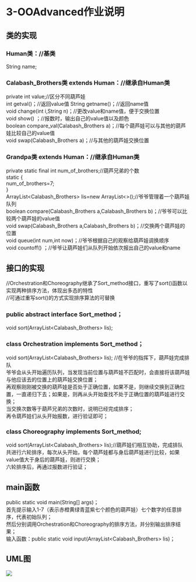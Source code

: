 # 3-OOAdvanced作业说明

## 类的实现
### Human类：//基类
  String name;  

### Calabash_Brothers类 extends Human：//继承自Human类  
  private int value;//区分不同葫芦娃   
  int getval()；//返回value值
  String getname()；//返回name值  
  void change(int i,String n)；//更改value和name值，便于交换位置  
  void show() ；//报数时，输出自己的value值以及颜色  
  boolean compare_val(Calabash_Brothers a)；//每个葫芦娃可以与其他的葫芦娃比较自己的value值  
  void swap(Calabash_Brothers a)；//与其他的葫芦娃交换位置  
  
### Grandpa类 extends Human：//继承自Human类 
  private static final int num_of_brothers;//葫芦兄弟的个数  
  static {  
    num_of_brothers=7;  
  }  
  ArrayList<Calabash_Brothers> lis=new ArrayList<>();//爷爷管理着一个葫芦娃队列  
  boolean compare(Calabash_Brothers a,Calabash_Brothers b)；//爷爷可以比较两个葫芦娃的value值  
  void swap(Calabash_Brothers a,Calabash_Brothers b)；//交换两个葫芦娃的位置  
  void queue(int num,int now)；//爷爷根据自己的观察给葫芦娃调换顺序  
  void countoff() ；//爷爷让葫芦娃们从队列开始依次报出自己的value和name  

## 接口的实现  
//Orchestration和Choreography继承了Sort_method接口，重写了sort()函数以实现两种排序方法，体现出多态的特性  
//可通过重写sort()的方式实现排序算法的可替换  
### public abstract interface Sort_method；  
  void sort(ArrayList<Calabash_Brothers> lis);  
  
### class Orchestration implements Sort_method；  
  void sort(ArrayList<Calabash_Brothers> lis); //在爷爷的指挥下，葫芦娃完成排队  
爷爷会从头开始遍历队列，当发现当前位置与葫芦娃不匹配时，会直接将该葫芦娃与他应该去的位置上的葫芦娃交换位置；  
再观察刚刚被交换的葫芦娃是否处于正确位置，如果不是，则继续交换到正确位置，一直递归下去；如果是，则再从头开始查找不处于正确位置的葫芦娃进行交换；  
当交换次数等于葫芦兄弟的次数时，说明已经完成排序；  
再令葫芦娃们从头开始报数，进行验证即可；     

### class Choreography implements Sort_method;  
  void sort(ArrayList<Calabash_Brothers> lis);//葫芦娃们相互协助，完成排队     
共进行六轮排序，每次从头开始，每个葫芦娃都与身后葫芦娃进行比较，如果value值大于身后的葫芦娃，则进行交换；  
六轮排序后，再通过报数进行验证；  

## main函数    
  public static void main(String[] args)；  
首先提示输入1-7（表示赤橙黄绿青蓝紫七个颜色的葫芦娃）七个数字的任意排序，代表初始队列；  
然后分别调用Orchestration和Choreography的排序方法，并分别输出排序结果；  
  输入函数：public static void input(ArrayList<Calabash_Brothers> lis)；  
  
## UML图    
![](http://www.plantuml.com/plantuml/png/fLB1RjH03BtdAtnCfTqVg51Lu00748SU4OgSn9iPQMOSF9ukLTL_9vDaimfPxO8uHV5xVi_FuyUeA9gyAng7CS97T5XZDDK7OJKa4UYNKcWZV4uUmsi1O8F2Cxf4HG5RVfbXUpVpEjA1MkRV9nKRkbm9w6aiFRDjeJ4OEfhQTZCfB6WqV1ovDRCZ3D2mxr6eohBROV7SUCJ-Ck5jZlf9CBGzhWD2JlXU15--sAZlDW8Fu6mSAAzHKMtpDgOCoLTygEg9a-42JlBbLR5Uw4AuItFljhNwHjWRJJyJ9Ihd-NVZbuyBsd0AoeT3kIpiV06dLq9F0pYZtwGn55LGBGUmldVaAMY49nQjFAdXDZSlCm_byjQci_bQUBz_M7OBzs0mdYxNi11tWhrvkMB_RzuhqT5wmvs7i4593jZG_nbEMRwYdIwnJxMp3Kp7Dadv0Ikd5_Z-0r2wUBVir8O-_PtFwC3x_H_FTZzEUaPN-MVmaKARlFiD)
